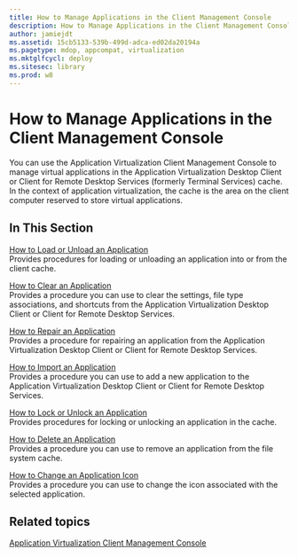 ```yaml
---
title: How to Manage Applications in the Client Management Console
description: How to Manage Applications in the Client Management Console
author: jamiejdt
ms.assetid: 15cb5133-539b-499d-adca-ed02da20194a
ms.pagetype: mdop, appcompat, virtualization
ms.mktglfcycl: deploy
ms.sitesec: library
ms.prod: w8
---
```



# How to Manage Applications in the Client Management Console


You can use the Application Virtualization Client Management Console to manage virtual applications in the Application Virtualization Desktop Client or Client for Remote Desktop Services (formerly Terminal Services) cache. In the context of application virtualization, the cache is the area on the client computer reserved to store virtual applications.

## In This Section


<a href="" id="how-to-load-or-unload-an-application"></a>[How to Load or Unload an Application](how-to-load-or-unload-an-application.md)  
Provides procedures for loading or unloading an application into or from the client cache.

<a href="" id="how-to-clear-an-application"></a>[How to Clear an Application](how-to-clear-an-application.md)  
Provides a procedure you can use to clear the settings, file type associations, and shortcuts from the Application Virtualization Desktop Client or Client for Remote Desktop Services.

<a href="" id="how-to-repair-an-application"></a>[How to Repair an Application](how-to-repair-an-application.md)  
Provides a procedure for repairing an application from the Application Virtualization Desktop Client or Client for Remote Desktop Services.

<a href="" id="how-to-import-an-application"></a>[How to Import an Application](how-to-import-an-application.md)  
Provides a procedure you can use to add a new application to the Application Virtualization Desktop Client or Client for Remote Desktop Services.

<a href="" id="how-to-lock-or-unlock-an-application"></a>[How to Lock or Unlock an Application](how-to-lock-or-unlock-an-application.md)  
Provides procedures for locking or unlocking an application in the cache.

<a href="" id="how-to-delete-an-application"></a>[How to Delete an Application](how-to-delete-an-application.md)  
Provides a procedure you can use to remove an application from the file system cache.

<a href="" id="how-to-change-an-application-icon"></a>[How to Change an Application Icon](how-to-change-an-application-icon.md)  
Provides a procedure you can use to change the icon associated with the selected application.

## Related topics


[Application Virtualization Client Management Console](application-virtualization-client-management-console.md)

 

 






